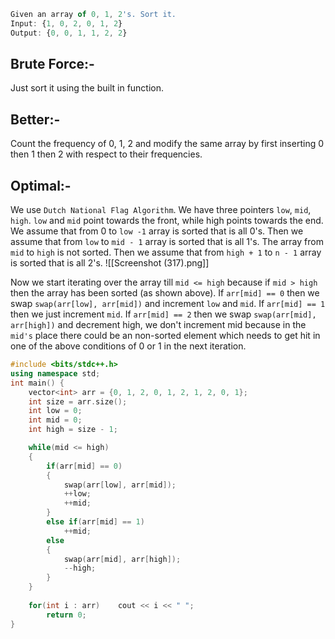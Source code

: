 ```js
Given an array of 0, 1, 2's. Sort it.
Input: {1, 0, 2, 0, 1, 2}
Output: {0, 0, 1, 1, 2, 2}
```

## Brute Force:-
Just sort it using the built in function.

## Better:-
Count the frequency of 0, 1, 2 and modify the same array by first inserting 0 then 1 then 2 with respect to their frequencies.

## Optimal:-
We use `Dutch National Flag Algorithm`. We have three pointers `low`, `mid`, `high`. `low` and `mid` point towards the front, while high points towards the end. We assume that from 0 to `low -1` array is sorted that is all 0's. Then we assume that from `low` to `mid - 1` array is sorted that is all 1's. The array from `mid` to `high` is not sorted. Then we assume that from `high + 1` to `n - 1` array is sorted that is all 2's. 
![[Screenshot (317).png]]

Now we start iterating over the array till `mid <= high` because if `mid > high` then the array has been sorted (as shown above). If `arr[mid] == 0` then we swap `swap(arr[low], arr[mid])` and increment `low` and `mid`. If `arr[mid] == 1` then we just increment `mid`. If `arr[mid] == 2` then we swap `swap(arr[mid], arr[high])` and decrement high, we don't increment mid because in the `mid's` place there could be an non-sorted element which needs to get hit in one of the above conditions of 0 or 1 in the next iteration. 

```cpp
#include <bits/stdc++.h>
using namespace std;
int main() {
    vector<int> arr = {0, 1, 2, 0, 1, 2, 1, 2, 0, 1};
    int size = arr.size();
    int low = 0;
    int mid = 0;
    int high = size - 1;

    while(mid <= high)
    {
        if(arr[mid] == 0)
        {
            swap(arr[low], arr[mid]);
            ++low;
            ++mid;
        }
        else if(arr[mid] == 1)
            ++mid;
        else
        {
            swap(arr[mid], arr[high]);
            --high;
        }
    }
    
    for(int i : arr)    cout << i << " ";
	    return 0;
}
```
